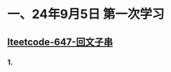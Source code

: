 # 一、24年9月5日 第一次学习
## [lteetcode-647-回文子串](https://leetcode.cn/problems/palindromic-substrings/description/)

### 1.




